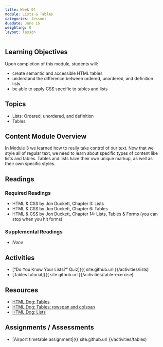 ```yaml
---
title: Week 04
module: Lists & Tables
categories: lessons
duedate: June 16
weighting: 0
layout: lesson
---
```


## Learning Objectives

Upon completion of this module, students will:

- create semantic and accessible HTML tables
- understand the difference between ordered, unordered, and definition lists
- be able to apply CSS specific to tables and lists

## Topics

- Lists: Ordered, unordered, and definition
- Tables

## Content Module Overview

In Module 3 we learned how to really take control of our text. Now that we style all of regular text, we need to learn about specific types of content like lists and tables. Tables and lists have their own unique markup, as well as their own specific styles.

## Readings

### Required Readings

- HTML & CSS by Jon Duckett, Chapter 3: Lists
- HTML & CSS by Jon Duckett, Chapter 6: Tables
- HTML & CSS by Jon Duckett, Chapter 14: Lists, Tables & Forms (you can stop when you hit forms)

### Supplemental Readings

- _None_

## Activities

- [“Do You Know Your Lists?” Quiz]({{ site.github.url }}/activities/lists)
- [Tables tutorial]({{ site.github.url }}/activities/table-exercise)

## Resources

- [HTML Dog: Tables](http://www.htmldog.com/guides/html/beginner/tables/)
- [HTML Dog: Tables: rowspan and colspan](http://www.htmldog.com/guides/html/intermediate/tables/)
- [HTML Dog: Lists](http://www.htmldog.com/guides/html/beginner/lists/)

## Assignments / Assessments

- [Airport timetable assignment]({{ site.github.url }}/activities/tables)

                                                        

